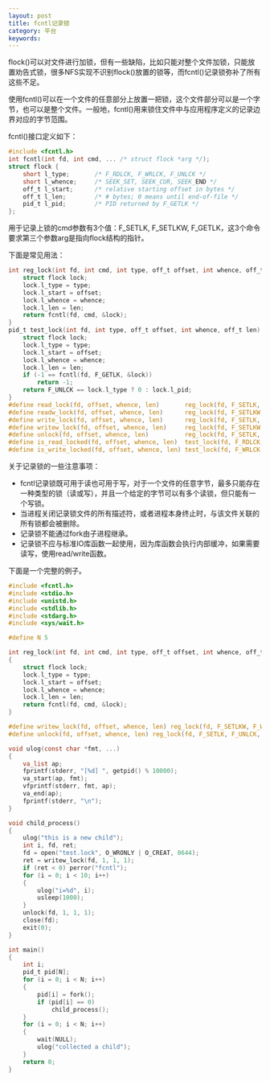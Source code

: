 ```yaml
---
layout: post
title: fcntl记录锁
category: 平台
keywords:
---
```


flock()可以对文件进行加锁，但有一些缺陷，比如只能对整个文件加锁，只能放置劝告式锁，很多NFS实现不识别flock()放置的锁等，而fcntl()记录锁弥补了所有这些不足。

使用fcntl()可以在一个文件的任意部分上放置一把锁，这个文件部分可以是一个字节，也可以是整个文件。一般地，fcntl()用来锁住文件中与应用程序定义的记录边界对应的字节范围。

fcntl()接口定义如下：

```c
#include <fcntl.h>
int fcntl(int fd, int cmd, ... /* struct flock *arg */);
struct flock {
    short l_type;       /* F_RDLCK, F_WRLCK, F_UNLCK */
    short l_whence;     /* SEEK_SET, SEEK_CUR, SEEK_END */
    off_t l_start;      /* relative starting offset in bytes */
    off_t l_len;        /* # bytes; 0 means until end-of-file */
    pid_t l_pid;        /* PID returned by F_GETLK */
};
```

用于记录上锁的cmd参数有3个值：F_SETLK, F_SETLKW, F_GETLK，这3个命令要求第三个参数arg是指向flock结构的指针。

下面是常见用法：

```c
int reg_lock(int fd, int cmd, int type, off_t offset, int whence, off_t len) {
    struct flock lock;
    lock.l_type = type;
    lock.l_start = offset;
    lock.l_whence = whence;
    lock.l_len = len;
    return fcntl(fd, cmd, &lock);
}
pid_t test_lock(int fd, int type, off_t offset, int whence, off_t len) {
    struct flock lock;
    lock.l_type = type;
    lock.l_start = offset;
    lock.l_whence = whence;
    lock.l_len = len;
    if (-1 == fcntl(fd, F_GETLK, &lock))
        return -1;
    return F_UNLCK == lock.l_type ? 0 : lock.l_pid;
}
#define read_lock(fd, offset, whence, len)       reg_lock(fd, F_SETLK, F_RDLCK, offset, whence, len)
#define readw_lock(fd, offset, whence, len)      reg_lock(fd, F_SETLKW, F_RDLCK, offset, whence, len)
#define write_lock(fd, offset, whence, len)      reg_lock(fd, F_SETLK, F_WRLCK, offset, whence, len)
#define writew_lock(fd, offset, whence, len)     reg_lock(fd, F_SETLKW, F_WRLCK, offset, whence, len)
#define unlock(fd, offset, whence, len)          reg_lock(fd, F_SETLK, F_UNLCK, offset, whence, len)
#define is_read_locked(fd, offset, whence, len)  test_lock(fd, F_RDLCK, offset, whence, len)
#define is_write_locked(fd, offset, whence, len) test_lock(fd, F_WRLCK, offset, whence, len)
```

关于记录锁的一些注意事项：

- fcntl记录锁既可用于读也可用于写，对于一个文件的任意字节，最多只能存在一种类型的锁（读或写），并且一个给定的字节可以有多个读锁，但只能有一个写锁。
- 当进程关闭记录锁文件的所有描述符，或者进程本身终止时，与该文件关联的所有锁都会被删除。
- 记录锁不能通过fork由子进程继承。
- 记录锁不应与标准IO库函数一起使用，因为库函数会执行内部缓冲，如果需要读写，使用read/write函数。

下面是一个完整的例子。

```c
#include <fcntl.h>
#include <stdio.h>
#include <unistd.h>
#include <stdlib.h>
#include <stdarg.h>
#include <sys/wait.h>

#define N 5

int reg_lock(int fd, int cmd, int type, off_t offset, int whence, off_t len)
{
    struct flock lock;
    lock.l_type = type;
    lock.l_start = offset;
    lock.l_whence = whence;
    lock.l_len = len;
    return fcntl(fd, cmd, &lock);
}

#define writew_lock(fd, offset, whence, len) reg_lock(fd, F_SETLKW, F_WRLCK, offset, whence, len)
#define unlock(fd, offset, whence, len) reg_lock(fd, F_SETLK, F_UNLCK, offset, whence, len)

void ulog(const char *fmt, ...)
{
    va_list ap;
    fprintf(stderr, "[%d] ", getpid() % 10000);
    va_start(ap, fmt);
    vfprintf(stderr, fmt, ap);
    va_end(ap);
    fprintf(stderr, "\n");
}

void child_process()
{
    ulog("this is a new child");
    int i, fd, ret;
    fd = open("test.lock", O_WRONLY | O_CREAT, 0644);
    ret = writew_lock(fd, 1, 1, 1);
    if (ret < 0) perror("fcntl");
    for (i = 0; i < 10; i++)
    {
        ulog("i=%d", i);
        usleep(1000);
    }
    unlock(fd, 1, 1, 1);
    close(fd);
    exit(0);
}

int main()
{
    int i;
    pid_t pid[N];
    for (i = 0; i < N; i++)
    {
        pid[i] = fork();
        if (pid[i] == 0)
            child_process();
    }
    for (i = 0; i < N; i++)
    {
        wait(NULL);
        ulog("collected a child");
    }
    return 0;
}
```

